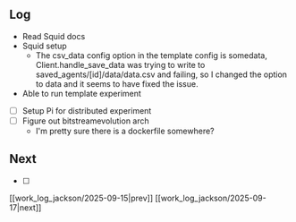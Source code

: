 ## Log
- Read Squid docs
- Squid setup
	- The csv_data config option in the template config is somedata, Client.handle_save_data was trying to write to saved_agents/\[id]/data/data.csv and failing, so I changed the option to data and it seems to have fixed the issue. 
- Able to run template experiment

- [ ] Setup Pi for distributed experiment
- [ ] Figure out bitstreamevolution arch
	- I'm pretty sure there is a dockerfile somewhere? 
## Next
- [ ]

[[work_log_jackson/2025-09-15|prev]] [[work_log_jackson/2025-09-17|next]]
